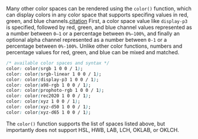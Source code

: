 Many other color spaces can be rendered using the `color()` function, which can display colors in any color space that supports specifing values in red, green, and blue channels.[citation](https://developer.chrome.com/articles/high-definition-css-color-guide/#the-color-function) First, a color space value like `display-p3` is specified, followed by red, green, and blue channel values represented as a number between `0–1` or a percentage between `0%–100%`, and finally an optional alpha channel represented as a number between `0-1` or a percentage between `0%-100%`. Unlike other color functions, numbers and percentage values for red, green, and blue can be mixed and matched.

```css
/* available color spaces and syntax */
color: color(srgb 1 0 0 / 1);
color: color(srgb-linear 1 0 0 / 1);
color: color(display-p3 1 0 0 / 1);
color: color(a98-rgb 1 0 0 / 1);
color: color(prophoto-rgb 1 0 0 / 1);
color: color(rec2020 1 0 0 / 1);
color: color(xyz 1 0 0 / 1);
color: color(xyz-d50 1 0 0 / 1);
color: color(xyz-d65 1 0 0 / 1);
```

The `color()` function supports the list of spaces listed above, but importantly does not support HSL, HWB, LAB, LCH, OKLAB, or OKLCH.
